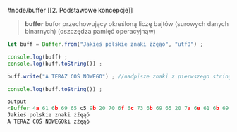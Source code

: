 #node/buffer
[[2. Podstawowe koncepcje]]

>
>**buffer** bufor przechowujący określoną liczę bajtów (surowych danych binarnych)
>(oszczędza pamięć operacyjnąw)
> 

```js
let buff = Buffer.from("Jakieś polskie znaki żźęąó", "utf8") ;

console.log(buff) ;
console.log(buff.toString()) ;

buff.write("A TERAZ COŚ NOWEGO") ; //nadpisze znaki z pierwszego stringu

console.log(buff.toString()) ;

output
<Buffer 4a 61 6b 69 65 c5 9b 20 70 6f 6c 73 6b 69 65 20 7a 6e 61 6b 69 20 c5 bc c5 ba c4 99 c4 85 c3 b3>
Jakieś polskie znaki żźęąó
A TERAZ COŚ NOWEGOki żźęąó
```



